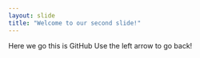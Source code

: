 ```yaml
---
layout: slide
title: "Welcome to our second slide!"
---
```

Here we go this is GitHub
Use the left arrow to go back!
